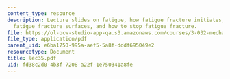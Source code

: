 ```yaml
---
content_type: resource
description: Lecture slides on fatigue, how fatigue fracture initiates, characteristic
  fatigue fracture surfaces, and how to stop fatigue fracture.
file: https://ol-ocw-studio-app-qa.s3.amazonaws.com/courses/3-032-mechanical-behavior-of-materials-fall-2007/fd38c2d04b3f7208a22f1e750341a8fe_lec35.pdf
file_type: application/pdf
parent_uid: e6ba1750-995a-aef5-5a8f-dddf695049e2
resourcetype: Document
title: lec35.pdf
uid: fd38c2d0-4b3f-7208-a22f-1e750341a8fe
---
```

